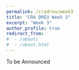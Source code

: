 ```yaml
---
permalink: /cradreu/week3
title: "CRA DREU Week 3"
excerpt: "Week 3"
author_profile: true
redirect_from: 
#  - /about/
#  - /about.html
---
```

To be Announced